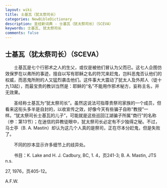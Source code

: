 ```yaml
---
layout: wiki
title: 士基瓦（犹太祭司长）
categories: NewBibleDictionary
description: 圣经新词典 - 士基瓦（犹太祭司长）（SCEVA）
keywords: 士基瓦, 犹太祭司长
comments: false
---
```


## 士基瓦（犹太祭司长）（SCEVA）

　　士基瓦是七个行邪术之人的生父，或仅是被他们冒认为父而已。这七人企图仿效保罗在以弗所的事迹，擅自以写有耶稣之名的符咒来赶鬼，岂料恶鬼否认他们的权威，而恶鬼所附的人又猛烈袭击他们。这件事大大震动了犹太人及外邦人（徒十九13起），而最宝贵的教训当然是：耶稣的“名”不能用作邪术秘方，妄称主名，并无效果。

　　圣经称士基瓦为“犹太祭司长”。虽然这说法可指尊贵祭司家族的一个成员，但看来这衔头多半是自封的，以收宣传之效，好像今天有些骗子自称“教授”一样。“犹太祭司长士基瓦的儿子”，可能就是这些巡回江湖骗子所属“商行”的名称（参：第13节）；在迷信的异教徒眼中，犹太祭司长必定有不少独得之秘。不过，马士亭（B. A. Mastin）却认为这几个人真的是祭司，正在尽本分赶鬼，但是失败了。

　　不同的抄本显示许多细节上的歧异处。

　　书目：K. Lake and H. J. Cadbury, BC, 1. 4，页241-3; B. A. Mastin, JTS n.s.

27, 1976，页405-12。

A.F.W.








